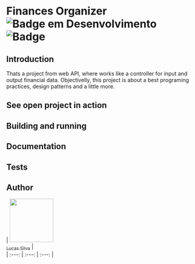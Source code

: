 # Finances Organizer ![Badge em Desenvolvimento](https://img.shields.io/static/v1?label=Status&message=EM%20DESENVOLVIMENTO&color=GREEN) ![Badge](https://img.shields.io/github/last-commit/LucasMihayaz/FinancesOrganizer)

<h2>Introduction</h2>
Thats a project from web API, where works like a controller for input and output financial data. Objectivelly, this project is about a best programing practices, design patterns and a little more. 

<h2>See open project in action</h2>

<h2>Building and running</h2>

<h2>Documentation</h2>

<h2>Tests</h2>

<h2>Author</h2>

| [<img src="https://avatars.githubusercontent.com/LucasMihayaz" width=115><br><sub>Lucas Silva</sub>](https://github.com/LucasMihayaz) |  
| :---: | :---: | :---: |
